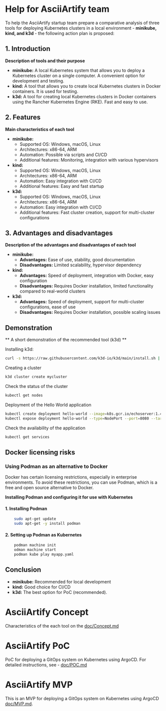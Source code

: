 # Help for AsciiArtify team

To help the AsciiArtify startup team prepare a comparative analysis of three tools for deploying Kubernetes clusters in a local environment - **minikube, kind, and k3d** - the following action plan is proposed:

## 1. Introduction

**Description of tools and their purpose**
* **minikube:** A local Kubernetes system that allows you to deploy a Kubernetes cluster on a single computer. A convenient option for development and testing.
* **kind:** A tool that allows you to create local Kubernetes clusters in Docker containers. It is used for testing.
* **k3d:** A tool for creating local Kubernetes clusters in Docker containers using the Rancher Kubernetes Engine (RKE). Fast and easy to use.

## 2. Features
**Main characteristics of each tool**

* **minikube:**
    * Supported OS: Windows, macOS, Linux
    * Architectures: x86-64, ARM
    * Automation: Possible via scripts and CI/CD
    * Additional features: Monitoring, integration with various hypervisors
* **kind:**
    * Supported OS: Windows, macOS, Linux
    * Architectures: x86-64, ARM
    * Automation: Easy integration with CI/CD
    * Additional features: Easy and fast startup
* **k3d:**
    * Supported OS: Windows, macOS, Linux
    * Architectures: x86-64, ARM
    * Automation: Easy integration with CI/CD
    * Additional features: Fast cluster creation, support for multi-cluster configurations

 ## 3. Advantages and disadvantages
**Description of the advantages and disadvantages of each tool**
* **minikube:**
    * **Advantages:** Ease of use, stability, good documentation
    * **Disadvantages:** Limited scalability, hypervisor dependency
* **kind:**
    * **Advantages:** Speed of deployment, integration with Docker, easy configuration
    * **Disadvantages:** Requires Docker installation, limited functionality compared to real-world clusters
* **k3d:**
    * **Advantages:** Speed of deployment, support for multi-cluster configurations, ease of use
    * **Disadvantages:** Requires Docker installation, possible scaling issues

## Demonstration

** A short demonstration of the recommended tool (k3d) **

Installing k3d:
```bash
curl -s https://raw.githubusercontent.com/k3d-io/k3d/main/install.sh | bash
```
Creating a cluster
``` bash
k3d cluster create mycluster
```
Check the status of the cluster
```bash
kubectl get nodes
```
Deployment of the Hello World application
```bash
kubectl create deployment hello-world --image=k8s.gcr.io/echoserver:1.4
kubectl expose deployment hello-world --type=NodePort --port=8080 --target-port=8080 --name=hello-world
```
Check the availability of the application
```bash
kubectl get services
```


## Docker licensing risks 

### Using Podman as an alternative to Docker 

Docker has certain licensing restrictions, especially in enterprise environments. To avoid these restrictions, you can use Podman, which is a free and open source alternative to Docker. 

**Installing Podman and configuring it for use with Kubernetes** 

#### 1. Installing Podman
```bash
    sudo apt-get update
    sudo apt-get -y install podman
```
#### 2. Setting up Podman as Kubernetes
```bash
    podman machine init
    odman machine start
    podman kube play myapp.yaml
```

## Conclusion
* **minikube:** Recommended for local development
* **kind:** Good choice for CI/CD
* **k3d:** The best option for PoC (recommended).


# AsciiArtify Concept

Characteristics of the each tool on the [doc/Concept.md](doc/Concept.md)

# AsciiArtify PoC

PoC for deploying a GitOps system on Kubernetes using ArgoCD.
For detailed instructions, see - [doc/POC.md](doc/POC.md)

# AsciiArtify MVP

This is an MVP for deploying a GitOps system on Kubernetes using ArgoCD [doc/MVP.md](doc/MVP.md).
